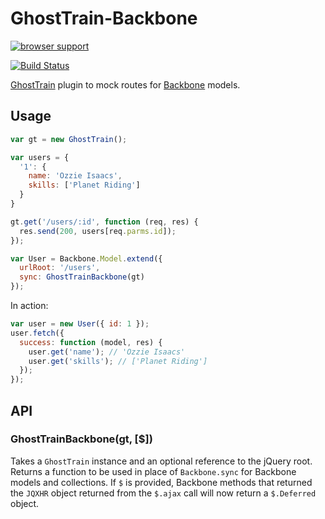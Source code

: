 # GhostTrain-Backbone

[![browser support](https://ci.testling.com/jsantell/GhostTrain-Backbone.png)](https://ci.testling.com/jsantell/GhostTrain-Backbone)

[![Build Status](https://travis-ci.org/jsantell/GhostTrain-Backbone.png)](https://travis-ci.org/jsantell/GhostTrain-Backbone)

[GhostTrain](http://ghosttrainjs.com) plugin to mock routes for [Backbone](http://backbonejs.com) models.

## Usage

```javascript
var gt = new GhostTrain();

var users = {
  '1': {
    name: 'Ozzie Isaacs',
    skills: ['Planet Riding']
  }
}

gt.get('/users/:id', function (req, res) {
  res.send(200, users[req.parms.id]);
});

var User = Backbone.Model.extend({
  urlRoot: '/users',
  sync: GhostTrainBackbone(gt)
});
```

In action:

```javascript
var user = new User({ id: 1 });
user.fetch({
  success: function (model, res) {
    user.get('name'); // 'Ozzie Isaacs'
    user.get('skills'); // ['Planet Riding']
  });
});
```

## API

### GhostTrainBackbone(gt, [$])

Takes a `GhostTrain` instance and an optional reference to the jQuery root. Returns a
function to be used in place of `Backbone.sync` for Backbone models and collections. If `$`
is provided, Backbone methods that returned the `JQXHR` object returned from the `$.ajax` call
will now return a `$.Deferred` object.
